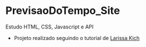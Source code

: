 # PrevisaoDoTempo_Site
 Estudo HTML, CSS, Javascript e API

* Projeto realizado seguindo o tutorial de [Larissa Kich](https://www.youtube.com/watch?v=t_GdX1iLYQE&t=916s)
